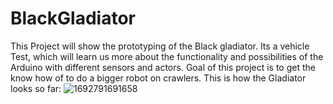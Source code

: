 # BlackGladiator
This Project will show the prototyping of the Black gladiator. Its a vehicle Test, which will learn us more about the functionality and possibilities of the Arduino with different sensors and actors. Goal of this project is to get the know how of to do a bigger robot on crawlers.
This is how the Gladiator looks so far:
![1692791691658](https://github.com/Cyberarmor00/BlackGladiator/assets/131645784/7cc13f07-81f5-43bb-9174-6ed484980878)


